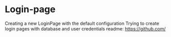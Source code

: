 # Login-page
Creating a new LoginPage with the default configuration
Trying to create login pages with database and user credentials
readme: https://github.com/
